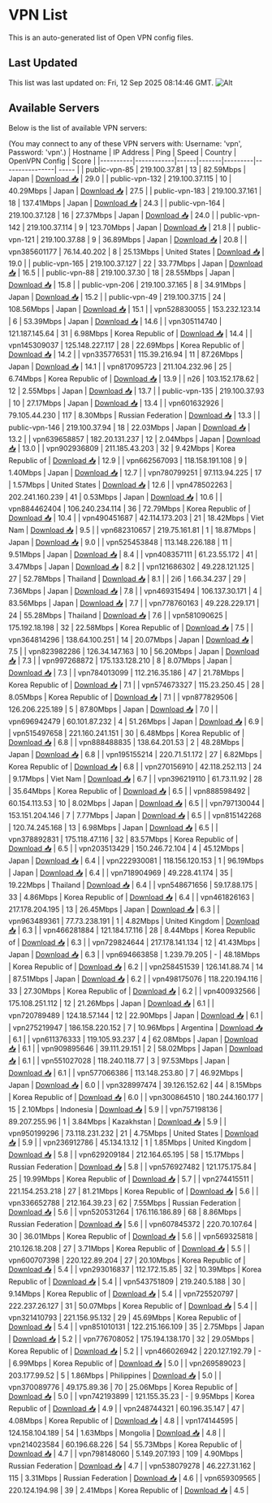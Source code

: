 # VPN List

This is an auto-generated list of Open VPN config files.

## Last Updated

This list was last updated on: Fri, 12 Sep 2025 08:14:46 GMT.
![Alt](https://repobeats.axiom.co/api/embed/186b98318ef1479477931607c1ad7d823f12451f.svg "Repobeats analytics image")

## Available Servers

Below is the list of available VPN servers:

(You may connect to any of these VPN servers with: Username: 'vpn', Password: 'vpn'.)
| Hostname | IP Address | Ping | Speed | Country | OpenVPN Config | Score |
|----------|------------|------|-------|---------|----------------| ----- |
| public-vpn-85 | 219.100.37.81 | 13 | 82.59Mbps | Japan | [Download 📥](./configs/server_0_JP.ovpn) | 29.0 |
| public-vpn-132 | 219.100.37.115 | 10 | 40.29Mbps | Japan | [Download 📥](./configs/server_1_JP.ovpn) | 27.5 |
| public-vpn-183 | 219.100.37.161 | 18 | 137.41Mbps | Japan | [Download 📥](./configs/server_2_JP.ovpn) | 24.3 |
| public-vpn-164 | 219.100.37.128 | 16 | 27.37Mbps | Japan | [Download 📥](./configs/server_3_JP.ovpn) | 24.0 |
| public-vpn-142 | 219.100.37.114 | 9 | 123.70Mbps | Japan | [Download 📥](./configs/server_4_JP.ovpn) | 21.8 |
| public-vpn-121 | 219.100.37.88 | 9 | 36.89Mbps | Japan | [Download 📥](./configs/server_5_JP.ovpn) | 20.8 |
| vpn385601177 | 76.14.40.202 | 8 | 25.13Mbps | United States | [Download 📥](./configs/server_6_US.ovpn) | 19.0 |
| public-vpn-165 | 219.100.37.127 | 22 | 33.77Mbps | Japan | [Download 📥](./configs/server_7_JP.ovpn) | 16.5 |
| public-vpn-88 | 219.100.37.30 | 18 | 28.55Mbps | Japan | [Download 📥](./configs/server_8_JP.ovpn) | 15.8 |
| public-vpn-206 | 219.100.37.165 | 8 | 34.91Mbps | Japan | [Download 📥](./configs/server_9_JP.ovpn) | 15.2 |
| public-vpn-49 | 219.100.37.15 | 24 | 108.56Mbps | Japan | [Download 📥](./configs/server_10_JP.ovpn) | 15.1 |
| vpn528830055 | 153.232.123.14 | 6 | 53.39Mbps | Japan | [Download 📥](./configs/server_11_JP.ovpn) | 14.6 |
| vpn305114740 | 121.187.145.64 | 31 | 6.98Mbps | Korea Republic of | [Download 📥](./configs/server_12_KR.ovpn) | 14.4 |
| vpn145309037 | 125.148.227.117 | 28 | 22.69Mbps | Korea Republic of | [Download 📥](./configs/server_13_KR.ovpn) | 14.2 |
| vpn335776531 | 115.39.216.94 | 11 | 87.26Mbps | Japan | [Download 📥](./configs/server_14_JP.ovpn) | 14.1 |
| vpn817095723 | 211.104.232.96 | 25 | 6.74Mbps | Korea Republic of | [Download 📥](./configs/server_15_KR.ovpn) | 13.9 |
| n26 | 103.152.178.62 | 12 | 2.55Mbps | Japan | [Download 📥](./configs/server_16_JP.ovpn) | 13.7 |
| public-vpn-135 | 219.100.37.93 | 10 | 27.17Mbps | Japan | [Download 📥](./configs/server_17_JP.ovpn) | 13.4 |
| vpn601632926 | 79.105.44.230 | 117 | 8.30Mbps | Russian Federation | [Download 📥](./configs/server_18_RU.ovpn) | 13.3 |
| public-vpn-146 | 219.100.37.94 | 18 | 22.03Mbps | Japan | [Download 📥](./configs/server_19_JP.ovpn) | 13.2 |
| vpn639658857 | 182.20.131.237 | 12 | 2.04Mbps | Japan | [Download 📥](./configs/server_20_JP.ovpn) | 13.0 |
| vpn902936809 | 211.185.43.203 | 32 | 9.42Mbps | Korea Republic of | [Download 📥](./configs/server_21_KR.ovpn) | 12.9 |
| vpn662567093 | 118.158.191.108 | 9 | 1.40Mbps | Japan | [Download 📥](./configs/server_22_JP.ovpn) | 12.7 |
| vpn780799251 | 97.113.94.225 | 17 | 1.57Mbps | United States | [Download 📥](./configs/server_23_US.ovpn) | 12.6 |
| vpn478502263 | 202.241.160.239 | 41 | 0.53Mbps | Japan | [Download 📥](./configs/server_24_JP.ovpn) | 10.6 |
| vpn884462404 | 106.240.234.114 | 36 | 72.79Mbps | Korea Republic of | [Download 📥](./configs/server_25_KR.ovpn) | 10.4 |
| vpn490451687 | 42.114.173.203 | 21 | 18.42Mbps | Viet Nam | [Download 📥](./configs/server_26_VN.ovpn) | 9.5 |
| vpn682310657 | 219.75.161.81 | 1 | 18.87Mbps | Japan | [Download 📥](./configs/server_27_JP.ovpn) | 9.0 |
| vpn525453848 | 113.148.226.188 | 11 | 9.51Mbps | Japan | [Download 📥](./configs/server_28_JP.ovpn) | 8.4 |
| vpn408357111 | 61.23.55.172 | 41 | 3.47Mbps | Japan | [Download 📥](./configs/server_29_JP.ovpn) | 8.2 |
| vpn121686302 | 49.228.121.125 | 27 | 52.78Mbps | Thailand | [Download 📥](./configs/server_30_TH.ovpn) | 8.1 |
| 2i6 | 1.66.34.237 | 29 | 7.36Mbps | Japan | [Download 📥](./configs/server_31_JP.ovpn) | 7.8 |
| vpn469315494 | 106.137.30.171 | 4 | 83.56Mbps | Japan | [Download 📥](./configs/server_32_JP.ovpn) | 7.7 |
| vpn778760163 | 49.228.229.171 | 24 | 55.28Mbps | Thailand | [Download 📥](./configs/server_33_TH.ovpn) | 7.6 |
| vpn581090625 | 175.192.18.198 | 32 | 22.58Mbps | Korea Republic of | [Download 📥](./configs/server_34_KR.ovpn) | 7.5 |
| vpn364814296 | 138.64.100.251 | 14 | 20.07Mbps | Japan | [Download 📥](./configs/server_35_JP.ovpn) | 7.5 |
| vpn823982286 | 126.34.147.163 | 10 | 56.20Mbps | Japan | [Download 📥](./configs/server_36_JP.ovpn) | 7.3 |
| vpn997268872 | 175.133.128.210 | 8 | 8.07Mbps | Japan | [Download 📥](./configs/server_37_JP.ovpn) | 7.3 |
| vpn784013099 | 112.216.35.186 | 47 | 21.78Mbps | Korea Republic of | [Download 📥](./configs/server_38_KR.ovpn) | 7.1 |
| vpn574673327 | 115.23.250.45 | 28 | 8.05Mbps | Korea Republic of | [Download 📥](./configs/server_39_KR.ovpn) | 7.1 |
| vpn877829506 | 126.206.225.189 | 5 | 87.80Mbps | Japan | [Download 📥](./configs/server_40_JP.ovpn) | 7.0 |
| vpn696942479 | 60.101.87.232 | 4 | 51.26Mbps | Japan | [Download 📥](./configs/server_41_JP.ovpn) | 6.9 |
| vpn515497658 | 221.160.241.151 | 30 | 6.48Mbps | Korea Republic of | [Download 📥](./configs/server_42_KR.ovpn) | 6.8 |
| vpn888488835 | 138.64.201.53 | 2 | 48.28Mbps | Japan | [Download 📥](./configs/server_43_JP.ovpn) | 6.8 |
| vpn195155214 | 220.71.51.172 | 27 | 6.82Mbps | Korea Republic of | [Download 📥](./configs/server_44_KR.ovpn) | 6.8 |
| vpn270156910 | 42.118.252.113 | 24 | 9.17Mbps | Viet Nam | [Download 📥](./configs/server_45_VN.ovpn) | 6.7 |
| vpn396219110 | 61.73.11.92 | 28 | 35.64Mbps | Korea Republic of | [Download 📥](./configs/server_46_KR.ovpn) | 6.5 |
| vpn888598492 | 60.154.113.53 | 10 | 8.02Mbps | Japan | [Download 📥](./configs/server_47_JP.ovpn) | 6.5 |
| vpn797130044 | 153.151.204.146 | 7 | 7.77Mbps | Japan | [Download 📥](./configs/server_48_JP.ovpn) | 6.5 |
| vpn815142268 | 120.74.245.168 | 13 | 6.98Mbps | Japan | [Download 📥](./configs/server_49_JP.ovpn) | 6.5 |
| vpn378892831 | 175.118.47.116 | 32 | 83.57Mbps | Korea Republic of | [Download 📥](./configs/server_50_KR.ovpn) | 6.5 |
| vpn203513429 | 150.246.72.104 | 4 | 45.12Mbps | Japan | [Download 📥](./configs/server_51_JP.ovpn) | 6.4 |
| vpn222930081 | 118.156.120.153 | 1 | 96.19Mbps | Japan | [Download 📥](./configs/server_52_JP.ovpn) | 6.4 |
| vpn718904969 | 49.228.41.174 | 35 | 19.22Mbps | Thailand | [Download 📥](./configs/server_53_TH.ovpn) | 6.4 |
| vpn548671656 | 59.17.88.175 | 33 | 4.86Mbps | Korea Republic of | [Download 📥](./configs/server_54_KR.ovpn) | 6.4 |
| vpn461826163 | 217.178.204.195 | 13 | 26.45Mbps | Japan | [Download 📥](./configs/server_55_JP.ovpn) | 6.3 |
| vpn963489361 | 77.73.238.191 | 1 | 4.82Mbps | United Kingdom | [Download 📥](./configs/server_56_GB.ovpn) | 6.3 |
| vpn466281884 | 121.184.17.116 | 28 | 8.44Mbps | Korea Republic of | [Download 📥](./configs/server_57_KR.ovpn) | 6.3 |
| vpn729824644 | 217.178.141.134 | 12 | 41.43Mbps | Japan | [Download 📥](./configs/server_58_JP.ovpn) | 6.3 |
| vpn694663858 | 1.239.79.205 | - | 48.18Mbps | Korea Republic of | [Download 📥](./configs/server_59_KR.ovpn) | 6.2 |
| vpn258451539 | 126.141.88.74 | 14 | 87.51Mbps | Japan | [Download 📥](./configs/server_60_JP.ovpn) | 6.2 |
| vpn498175076 | 118.220.194.116 | 33 | 27.30Mbps | Korea Republic of | [Download 📥](./configs/server_61_KR.ovpn) | 6.2 |
| vpn400932566 | 175.108.251.112 | 12 | 21.26Mbps | Japan | [Download 📥](./configs/server_62_JP.ovpn) | 6.1 |
| vpn720789489 | 124.18.57.144 | 12 | 22.90Mbps | Japan | [Download 📥](./configs/server_63_JP.ovpn) | 6.1 |
| vpn275219947 | 186.158.220.152 | 7 | 10.96Mbps | Argentina | [Download 📥](./configs/server_64_AR.ovpn) | 6.1 |
| vpn611376333 | 119.105.93.237 | 4 | 62.08Mbps | Japan | [Download 📥](./configs/server_65_JP.ovpn) | 6.1 |
| vpn909895646 | 39.111.29.151 | 2 | 58.02Mbps | Japan | [Download 📥](./configs/server_66_JP.ovpn) | 6.1 |
| vpn551027028 | 118.240.118.77 | 3 | 97.53Mbps | Japan | [Download 📥](./configs/server_67_JP.ovpn) | 6.1 |
| vpn577066386 | 113.148.253.80 | 7 | 46.92Mbps | Japan | [Download 📥](./configs/server_68_JP.ovpn) | 6.0 |
| vpn328997474 | 39.126.152.62 | 44 | 8.15Mbps | Korea Republic of | [Download 📥](./configs/server_69_KR.ovpn) | 6.0 |
| vpn300864510 | 180.244.160.177 | 15 | 2.10Mbps | Indonesia | [Download 📥](./configs/server_70_ID.ovpn) | 5.9 |
| vpn757198136 | 89.207.255.96 | 1 | 3.84Mbps | Kazakhstan | [Download 📥](./configs/server_71_KZ.ovpn) | 5.9 |
| vpn950199296 | 73.118.231.232 | 21 | 4.75Mbps | United States | [Download 📥](./configs/server_72_US.ovpn) | 5.9 |
| vpn236912786 | 45.134.13.12 | 1 | 1.85Mbps | United Kingdom | [Download 📥](./configs/server_73_GB.ovpn) | 5.8 |
| vpn629209184 | 212.164.65.195 | 58 | 15.17Mbps | Russian Federation | [Download 📥](./configs/server_74_RU.ovpn) | 5.8 |
| vpn576927482 | 121.175.175.84 | 25 | 19.99Mbps | Korea Republic of | [Download 📥](./configs/server_75_KR.ovpn) | 5.7 |
| vpn274415511 | 221.154.253.218 | 27 | 81.21Mbps | Korea Republic of | [Download 📥](./configs/server_76_KR.ovpn) | 5.6 |
| vpn336652788 | 212.164.39.23 | 62 | 7.55Mbps | Russian Federation | [Download 📥](./configs/server_77_RU.ovpn) | 5.6 |
| vpn520531264 | 176.116.186.89 | 68 | 8.86Mbps | Russian Federation | [Download 📥](./configs/server_78_RU.ovpn) | 5.6 |
| vpn607845372 | 220.70.107.64 | 30 | 36.01Mbps | Korea Republic of | [Download 📥](./configs/server_79_KR.ovpn) | 5.6 |
| vpn569325818 | 210.126.18.208 | 27 | 3.71Mbps | Korea Republic of | [Download 📥](./configs/server_80_KR.ovpn) | 5.5 |
| vpn600707398 | 220.122.89.204 | 27 | 20.10Mbps | Korea Republic of | [Download 📥](./configs/server_81_KR.ovpn) | 5.4 |
| vpn293016837 | 112.172.15.85 | 32 | 10.39Mbps | Korea Republic of | [Download 📥](./configs/server_82_KR.ovpn) | 5.4 |
| vpn543751809 | 219.240.5.188 | 30 | 9.14Mbps | Korea Republic of | [Download 📥](./configs/server_83_KR.ovpn) | 5.4 |
| vpn725520797 | 222.237.26.127 | 31 | 50.07Mbps | Korea Republic of | [Download 📥](./configs/server_84_KR.ovpn) | 5.4 |
| vpn321410793 | 221.156.95.132 | 29 | 45.69Mbps | Korea Republic of | [Download 📥](./configs/server_85_KR.ovpn) | 5.4 |
| vpn851010131 | 122.215.166.109 | 35 | 2.75Mbps | Japan | [Download 📥](./configs/server_86_JP.ovpn) | 5.2 |
| vpn776708052 | 175.194.138.170 | 32 | 29.05Mbps | Korea Republic of | [Download 📥](./configs/server_87_KR.ovpn) | 5.2 |
| vpn466026942 | 220.127.192.79 | - | 6.99Mbps | Korea Republic of | [Download 📥](./configs/server_88_KR.ovpn) | 5.0 |
| vpn269589023 | 203.177.99.52 | 5 | 1.86Mbps | Philippines | [Download 📥](./configs/server_89_PH.ovpn) | 5.0 |
| vpn370089776 | 49.175.89.36 | 70 | 25.06Mbps | Korea Republic of | [Download 📥](./configs/server_90_KR.ovpn) | 5.0 |
| vpn742193899 | 121.155.35.23 | - | 9.95Mbps | Korea Republic of | [Download 📥](./configs/server_91_KR.ovpn) | 4.9 |
| vpn248744321 | 60.196.35.147 | 47 | 4.08Mbps | Korea Republic of | [Download 📥](./configs/server_92_KR.ovpn) | 4.8 |
| vpn174144595 | 124.158.104.189 | 54 | 1.63Mbps | Mongolia | [Download 📥](./configs/server_93_MN.ovpn) | 4.8 |
| vpn214023584 | 60.196.68.226 | 54 | 55.73Mbps | Korea Republic of | [Download 📥](./configs/server_94_KR.ovpn) | 4.7 |
| vpn798148060 | 5.149.207.193 | 109 | 4.90Mbps | Russian Federation | [Download 📥](./configs/server_95_RU.ovpn) | 4.7 |
| vpn538079278 | 46.227.31.162 | 115 | 3.31Mbps | Russian Federation | [Download 📥](./configs/server_96_RU.ovpn) | 4.6 |
| vpn659309565 | 220.124.194.98 | 39 | 2.41Mbps | Korea Republic of | [Download 📥](./configs/server_97_KR.ovpn) | 4.5 |
